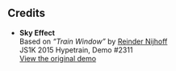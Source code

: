 


## Credits

- **Sky Effect**  
  Based on *“Train Window”* by [Reinder Nijhoff](https://reindernijhoff.net/)  
  JS1K 2015 Hypetrain, Demo #2311  
  [View the original demo](https://js1k.com/2015-hypetrain/demo/2311)
